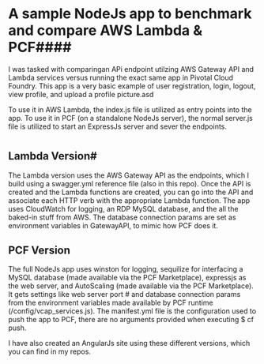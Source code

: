 # A sample NodeJs app to benchmark and compare AWS Lambda & PCF####
I was tasked with comparingan APi endpoint utilzing AWS Gateway API and Lambda services versus running the exact same app in Pivotal Cloud Foundry. This app is a very basic example of user registration, login, logout, view profile, and upload a profile picture.asd

To use it in AWS Lambda, the index.js file is utilized as entry points into the app. To use it in PCF (on a standalone NodeJs server), the normal server.js file is utilized to start an ExpressJs server and sever the endpoints.
#
## Lambda Version#
The Lambda version uses the AWS Gateway API as the endpoints, which I build using a swagger.yml reference file (also in this repo). Once the API is created and the Lambda functions are created, you can go into the API and associate each HTTP verb with the appropriate Lambda function. The app uses CloudWatch for logging, an RDP MySQL database, and the all the baked-in stuff from AWS. The database connection params are set as environment variables in GatewayAPI, to mimic how PCF does it.

## PCF Version
The full NodeJs app uses winston for logging, sequilize for interfacing a MySQL database (made available via the PCF Marketplace), expressjs as the web server, and AutoScaling (made available via the PCF Marketplace). It gets settings like web server port # and database connection params from the environment variables made available by PCF runtime (/config/vcap_services.js). The manifest.yml file is the configuration used to push the app to PCF, there are no arguments provided when executing $ cf push.

I have also created an AngularJs site using these different versions, which you can find in my repos.
